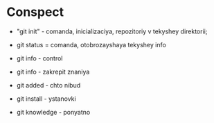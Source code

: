 # Conspect

* "git init" - comanda, inicializaciya, repozitoriy v tekyshey direktorii; 

* git status = comanda, otobrozayshaya tekyshey info

* git info - control

* git info - zakrepit znaniya

* git added - chto nibud

* git install - ystanovki

* git knowledge - ponyatno

